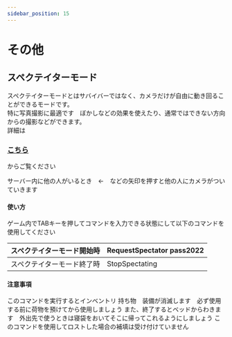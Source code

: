 ```yaml
---
sidebar_position: 15
---
```

# その他

## スペクテイターモード

スペクテイターモードとはサバイバーではなく、カメラだけが自由に動き回ることができるモードです。  
特に写真撮影に最適です　ぼかしなどの効果を使えたり、通常ではできない方向からの撮影などができます。  
詳細は<h3>[こちら](https://youtu.be/NM9_MJGADVA)</h3>からご覧ください

サーバー内に他の人がいるとき　←　などの矢印を押すと他の人にカメラがついていきます

<h4>使い方</h4>
ゲーム内でTABキーを押してコマンドを入力できる状態にして以下のコマンドを使用してください  


スペクテイターモード開始時          | RequestSpectator pass2022
-------------------------- | --------
スペクテイターモード終了時  |StopSpectating



<h4>注意事項</h4>
このコマンドを実行するとインベントリ
持ち物　装備が消滅します　必ず使用する前に荷物を預けてから使用しましょう  
また、終了するとベッドからわきます　外出先で使うときは寝袋をおいてそこに帰ってこれるようにしましょう  
このコマンドを使用してロストした場合の補填は受け付けていません




